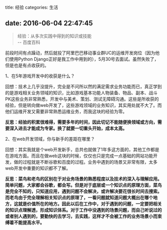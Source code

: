 title: 经验
categories: 生活

date: 2016-06-04 22:47:45
---
> 经验：从多次实践中得到的知识或技能  
> -- 百度百科  

前段时间有点躁动，然后就投了阿里巴巴移动事业群UC的运维开发岗位（因为他们使用Python Django正好是我工作中用到的），5月30号去面试。虽然失败了，但是也是有点收获的。

<!-- more -->

1、在5年游戏开发中的收获是什么？

回想：技术上几乎没提升，完全是不问所以然的满足需求业务功能而已，真正学到的是游戏相关业务领域的知识，比如游戏基本功能人物装备、物品、副本、战斗PK这些业务非常熟悉，开发中与美术、策划、测试无障碍沟通。这些是所收获的经验，但是转向做web开发了，这些游戏领域的业务知识，其实用处就不大了。而他们运维开发又需要非常熟悉运维业务，而我这块的经验为零。

**反思：经验的积累很难得，需要多年的时间，因此切记不能随便换领域或方向，需要深入进去才能成为专家。换了就要一切重头开始，成本太高。**

2、在web开发领域，你与新手的差距在哪里？

回想：其实我就是个web开发新手，总共也就做了1年多这方面的，其他工作都是在游戏方面。而且在做web这块的时候，仅仅也只是完成一点基础的网站功能开发，做的过程就是不断谷歌和百度的过程。业务中遇到的场景又非常有限，太多web开发中重要的知识都不了解。

**反思：菜鸟和老鸟的区别在于对业务场景的熟悉程度以及技术的深入与理解应用。简单问题，大家都会谷歌，都会写。但是对于底层或一个知识点的原理方面，菜鸟是完全不知的，只知道应用，遇到问题不会解决，或许解决要花很长时间去搜索。而老鸟由于完全理解相关知识点的原理了，一看问题就知道问题大概出在哪个地方，这就是价值所在的地方。因此以后在工作中，对于遇到的问题，一定要把相关的知识点理解透，形成知识体系。对于工作中没遇到的场景问题，而自己听说过的或者别人遇到的，要勤快的去学习，去实践，这样才不会被工作的业务场景小而束缚着不能提高水平。**

